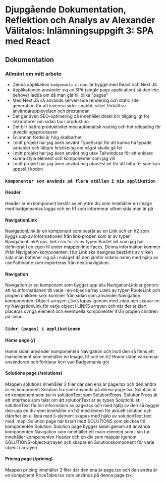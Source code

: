 # Djupgående Dokumentation, Reflektion och Analys av Alexander Välitalos: Inlämningsuppgift 3: SPA med React

## Dokumentation

### Allmänt om mitt arbete
- Denna applikation `badgemania-client` är byggd med React och Next.JS
- Applikationen använder sig av SPA (single page application) så den inte behöver ladda om då man går till olika "pages"
- Med Next.JS så används server-side rendering och static site generation för att leverera sidor snabbt, vilket förbättrar användarupplevelsen och prestandan
- Det ger även SEO-optimering då innehållet direkt blir tillgängligt för sökmotorer om sidan tas i produktion
- Det blir bättre produktivitet med automatisk routing och hot reloading för utvecklingsprocessen
- En annan fördel är hög skalbarhet
- I mitt projekt har jag även använt TypeScript för att kunna ha typade variabler och lättare felsökning om något skulle gå fel
- I mitt projekt har jag även använt mig utav Tailwindcss för att enklare kunna styla element och komponenter som jag vill
- I mitt projekt har jag även använt mig utav EsLint för att hitta fel som kan uppstå i koden

### `Komponenter som används på flera ställen i min applikation`

#### Header
 Header är en komponent består av en yttre div som innehåller en Image med badgemanias logga och en h1 som informerar vilken sida man är på
 
#### NavigationLink
NavigationLink är en komponent som består av en Link och en h2 som byggs upp av informationen från link-propen som är av typen NavigationLinkProps, link i sin tur är av typen RouteLink som jag har definierat i en egen fil under mappen interfaces. Denna information kommer ifrån Navigation-komponenten.
Hur Link ska designas bestäms av vilken sida man befinner sig på i nuläget då den jämför sidans namn med hjälp av usePathname som importeras från next/navigation.

#### Navigation
Navigation är en komponent som bygger upp alla NavigationLink:ar genom att ha informationen till varje i en object-array `LINKS` av typen RouteLink och propen children som kommer från sidan som använder Navigation komponenten. Object-arrayen `LINKS` lopas igenom med .map och skapar en ny NavigationLink för varje object i LINKS arrayen och när det är klart placeras övriga element och eventuella komponenter ifrån propen children på sidan.

### `Sidor (pages) i applikationen`

#### Home page (/)
Home sidan använder komponenten Navigation och inuti den så finns ett mainelement som innehåller en Image, h1 och en h2
Home sidan välkomnar användaren och förklarar kort vad Badgemania gör.

#### Solutions page (/solutions)
Mappen solutions innehåller 2 filer där den ena är page.tsx och den andra är en komponent Solution.tsx som används på denna page.tsx.
Solution är en komponent som tar in solutionText som SolutionProps. SolutionProps är ett interface som talar om att solutionText är av typen SolutionList. solutionText får sin information av page.tsx och med hjälp av den så bygger den upp en div som innehåller en h2 med texten för aktuell solution och därefter en ul.lista med li-element skapas med hjälp av solutionText.text med .map. 
Solution page har listan med SOLUTIONS som skickas till komponenten Solution. Solution page bygger sidan genom att använda komponenten Navigation som innehåller ett main-element som i sin tur innehåller komponenten Header och en div som mappar igenom SOLUTIONS-object-arrayen och skapar en Solutionskomponent för varje object i arrayen.

#### Pricing page (/pricing)
Mappen pricing innehåller 2 filer där den ena är page.tsx och den andra är en komponent PriceTable.tsx som används på denna page.tsx. 


